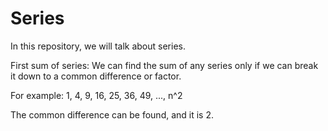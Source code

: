 # Series
In this repository, we will talk about series. 

First sum of series:
We can find the sum of any series only if we can break it down to a common difference or factor.

For example: 1, 4, 9, 16, 25, 36, 49, ..., n^2

The common difference can be found, and it is 2.
